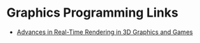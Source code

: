# Graphics Programming Links
- [Advances in Real-Time Rendering in 3D Graphics and Games](http://advances.realtimerendering.com/)
